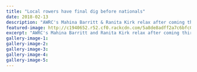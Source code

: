 ```yaml
---
title: "Local rowers have final dig before nationals"
date: 2018-02-13
description: "AWRC's Mahina Barritt & Ranita Kirk relax after coming third in the Womens Novice double sculls at the Whanganui Rowing Championships on the river..."
featured-image: http://c1940652.r52.cf0.rackcdn.com/5a8de8adff2a7c6bfc000107/Mahina-Barritt--Ranita-Kirk-3rd-novice-dbl-scull-13-feb-chron.jpg
excerpt: "AWRC's Mahina Barritt and Ranita Kirk relax after coming third in the Womens Novice double sculls at the Whanganui Rowing Championships on the river on Saturday."
gallery-image-1: 
gallery-image-2: 
gallery-image-3: 
gallery-image-4: 
gallery-image-5: 
---
```

